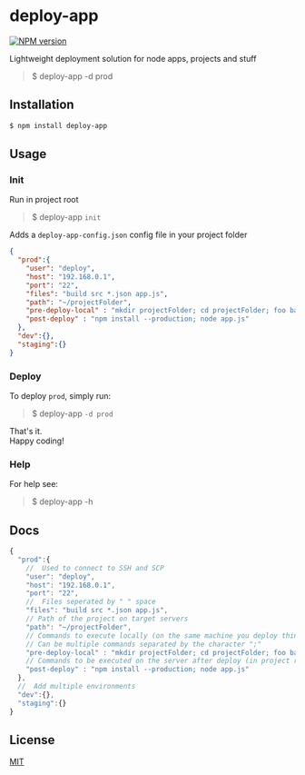 # deploy-app
[![NPM version](https://img.shields.io/npm/v/deploy-app.svg)](https://www.npmjs.com/package/env-path)

Lightweight deployment solution for node apps, projects and stuff


>$ deploy-app -d prod



## Installation

```sh
$ npm install deploy-app
```

## Usage

### Init
Run in project root

>$ deploy-app `init`


Adds a `deploy-app-config.json` config file in your project folder


```json
{
  "prod":{
    "user": "deploy",
    "host": "192.168.0.1",
    "port": "22",
    "files": "build src *.json app.js",
    "path": "~/projectFolder",
    "pre-deploy-local" : "mkdir projectFolder; cd projectFolder; foo bar",
    "post-deploy" : "npm install --production; node app.js"
  },
  "dev":{},
  "staging":{}
}
```


### Deploy
To deploy `prod`, simply run:


>$ deploy-app `-d prod`


That's it.<br>
Happy coding!

### Help
For help see:
>$ deploy-app -h

##  Docs
```js
{
  "prod":{
    //  Used to connect to SSH and SCP
    "user": "deploy",
    "host": "192.168.0.1",
    "port": "22",
    //  Files seperated by " " space
    "files": "build src *.json app.js",
    // Path of the project on target servers
    "path": "~/projectFolder",
    // Commands to execute locally (on the same machine you deploy things)
    // Can be multiple commands separated by the character ";"
    "pre-deploy-local" : "mkdir projectFolder; cd projectFolder; foo bar",
    // Commands to be executed on the server after deploy (in project root)
    "post-deploy" : "npm install --production; node app.js"
  },
  //  Add multiple environments
  "dev":{},
  "staging":{}
}
```

## License

  [MIT](LICENSE)
